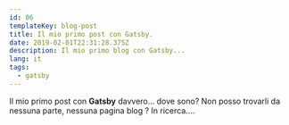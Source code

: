 ```yaml
---
id: 06
templateKey: blog-post
title: Il mio primo post con Gatsby.
date: 2019-02-01T22:31:28.375Z
description: Il mio primo blog con Gatsby...
lang: it
tags:
  - gatsby
---
```

Il mio primo post con **Gatsby** davvero... dove sono? Non posso trovarli da nessuna parte, nessuna pagina blog
?
In ricerca....
